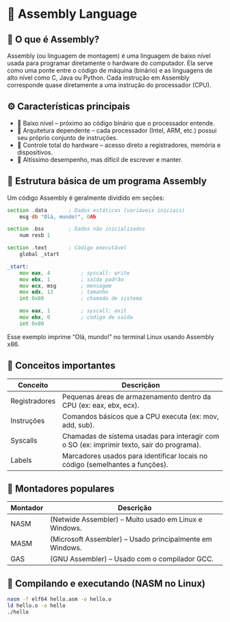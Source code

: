 # 🧠 Assembly Language

## 📘 O que é Assembly?

Assembly (ou linguagem de montagem) é uma linguagem de baixo nível usada para programar diretamente o hardware do computador. Ela serve como uma ponte entre o código de máquina (binário) e as linguagens de alto nível como C, Java ou Python.
Cada instrução em Assembly corresponde quase diretamente a uma instrução do processador (CPU).

## ⚙️ Características principais

* 🔹 Baixo nível – próximo ao código binário que o processador entende.
* 🔹 Arquitetura dependente – cada processador (Intel, ARM, etc.) possui seu próprio conjunto de instruções.
* 🔹 Controle total do hardware – acesso direto a registradores, memória e dispositivos.
* 🔹 Altíssimo desempenho, mas difícil de escrever e manter.

## 🧩 Estrutura básica de um programa Assembly

Um código Assembly é geralmente dividido em seções:

```asm
section .data       ; Dados estáticos (variáveis iniciais)
    msg db "Olá, mundo!", 0Ah

section .bss        ; Dados não inicializados
    num resb 1

section .text       ; Código executável
    global _start

_start:
    mov eax, 4          ; syscall: write
    mov ebx, 1          ; saída padrão
    mov ecx, msg        ; mensagem
    mov edx, 13         ; tamanho
    int 0x80            ; chamada de sistema

    mov eax, 1          ; syscall: exit
    mov ebx, 0          ; código de saída
    int 0x80

```

Esse exemplo imprime “Olá, mundo!” no terminal Linux usando Assembly x86.

## 🧮 Conceitos importantes

| Conceito | Descriçãon |
|----------|------------|
| Registradores |	Pequenas áreas de armazenamento dentro da CPU (ex: eax, ebx, ecx). |
|Instruções|	Comandos básicos que a CPU executa (ex: mov, add, sub).|
|Syscalls|	Chamadas de sistema usadas para interagir com o SO (ex: imprimir texto, sair do programa).|
|Labels|	Marcadores usados para identificar locais no código (semelhantes a funções).|

## 🧰 Montadores populares

|Montador|	Descrição|
|--------|-----------|
|NASM	|(Netwide Assembler) – Muito usado em Linux e Windows.|
|MASM	|(Microsoft Assembler) – Usado principalmente em Windows.|
|GAS	|(GNU Assembler) – Usado com o compilador GCC.|

## 🧪 Compilando e executando (NASM no Linux)

```bash
nasm -f elf64 hello.asm -o hello.o
ld hello.o -o hello
./hello
```


